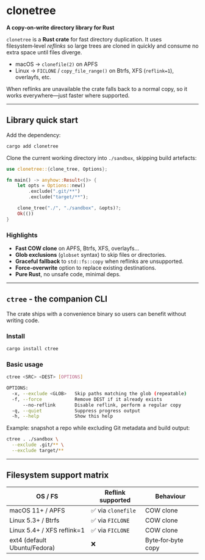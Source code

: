 # clonetree

**A copy‑on‑write directory library for Rust**

`clonetree` is a **Rust crate** for fast directory duplication. It uses
filesystem‑level *reflinks* so large trees are cloned in quickly and consume no
extra space until files diverge.

* macOS → `clonefile(2)` on APFS
* Linux → `FICLONE` / `copy_file_range()` on Btrfs, XFS (`reflink=1`), overlayfs, etc.

When reflinks are unavailable the crate falls back to a normal copy, so it
works everywhere—just faster where supported.

---

## Library quick start

Add the dependency:

```bash
cargo add clonetree
```

Clone the current working directory into `./sandbox`, skipping build artefacts:

```rust
use clonetree::{clone_tree, Options};

fn main() -> anyhow::Result<()> {
    let opts = Options::new()
        .exclude(".git/**")
        .exclude("target/**");

    clone_tree("./", "./sandbox", &opts)?;
    Ok(())
}
```

### Highlights

* **Fast COW clone** on APFS, Btrfs, XFS, overlayfs…
* **Glob exclusions** (`globset` syntax) to skip files or directories.
* **Graceful fallback** to `std::fs::copy` when reflinks are unsupported.
* **Force‑overwrite** option to replace existing destinations.
* **Pure Rust**, no unsafe code, minimal deps.

---

## `ctree` ‑ the companion CLI

The crate ships with a convenience binary so users can benefit without writing code.

### Install

```bash
cargo install ctree
```

### Basic usage

```bash
ctree <SRC> <DEST> [OPTIONS]

OPTIONS:
  -x, --exclude <GLOB>   Skip paths matching the glob (repeatable)
  -f, --force            Remove DEST if it already exists
      --no-reflink       Disable reflink, perform a regular copy
  -q, --quiet            Suppress progress output
  -h, --help             Show this help
```

Example: snapshot a repo while excluding Git metadata and build output:

```bash
ctree . ./sandbox \
  --exclude .git/** \
  --exclude target/**
```

---

## Filesystem support matrix

| OS / FS                      | Reflink supported | Behaviour          |
| ---------------------------- | ----------------- | ------------------ |
| macOS 11+ / APFS             | ✅ via `clonefile` | COW clone          |
| Linux 5.3+ / Btrfs           | ✅ via `FICLONE`   | COW clone          |
| Linux 5.4+ / XFS reflink=1   | ✅ via `FICLONE`   | COW clone          |
| ext4 (default Ubuntu/Fedora) | ❌                 | Byte‑for‑byte copy |

